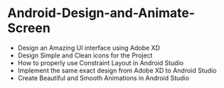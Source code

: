# Android-Design-and-Animate-Screen

- Design an Amazing UI interface using Adobe XD
- Design Simple and Clean icons for the Project
- How to properly use Constraint Layout in Android Studio
- Implement the same exact design from Adobe XD to Android Studio
- Create Beautiful and Smooth Animations in Android Studio
